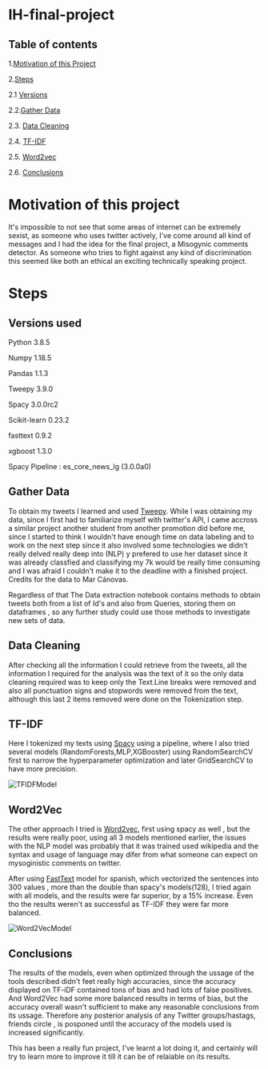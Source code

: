# IH-final-project

## Table of contents
1.[Motivation of this Project](#motivation)

2.[Steps](#steps)

  2.1 [Versions](#versions)

  2.2.[Gather Data](#data)
  
  2.3. [Data Cleaning](#cleaning)
  
  2.4. [TF-IDF](#tfidf)
  
  2.5. [Word2vec](#word2vec)
  
  2.6. [Conclusions](#conclusions)
  
  
<a name="motivation"></a>
# Motivation of this project
It's impossible to not see that some areas of internet can be extremely sexist, as someone who uses twitter actively, I've come around all kind of messages and I had the idea for the final project, a Misogynic comments detector.
As someone who tries to fight against any kind of discrimination this seemed like both an ethical an exciting technically speaking project.

<a name="steps"></a>
# Steps

<a name="versions"></a>
## Versions used
Python 3.8.5

Numpy 1.18.5

Pandas 1.1.3

Tweepy 3.9.0

Spacy 3.0.0rc2 

Scikit-learn 0.23.2

fasttext 0.9.2

xgboost 1.3.0

Spacy Pipeline : es_core_news_lg (3.0.0a0)

<a name="data"></a>
## Gather Data
To obtain my tweets I learned and used [Tweepy](https://www.tweepy.org/). While I was obtaining my data, since I first had to familiarize myself with twitter's API, I came accross a similar project another student from another promotion did before me, since I started to think I wouldn't have enough time on data labeling and to work on the next step since it also involved some technologies we didn't really delved really deep into (NLP) y prefered to use her dataset since it was already classfied and classifying my 7k would be really time consuming and I was afraid I couldn't make it to the deadline with a finished project. Credits for the data to Mar Cánovas.

Regardless of that The Data extraction notebook contains methods to obtain tweets both from a list of Id's and also from Queries, storing them on dataframes , so any further study could use those methods to investigate new sets of data.

<a name="cleaning"></a>
## Data Cleaning

After checking all the information I could retrieve from the tweets, all the information I required for the analysis was the text of it so the only data cleaning required was to keep only the Text.Line breaks were removed and also all punctuation signs and stopwords were removed from the text, although this last 2 items removed were done on the Tokenization step.

<a name="tfidf"></a>
## TF-IDF

Here I tokenized my texts using [Spacy](https://spacy.io/) using a pipeline, where I also tried several models (RandomForests,MLP,XGBooster) using RandomSearchCV first to narrow the hyperparameter optimization and later GridSearchCV to have more precision.


![TFIDFModel](https://i.gyazo.com/ec6f19874f4af6a9f64f1a96f992a2cc.png "TF-IDF + RandomForest")

<a name="word2vec"></a>
## Word2Vec

The other approach I tried is [Word2vec](https://en.wikipedia.org/wiki/Word2vec/), first using spacy as well , but the results were really poor, using all 3 models mentioned earlier, the issues with the NLP model was probably that it was trained used wikipedia and the syntax and usage of language may difer from what someone can expect on mysoginistic comments on twitter. 

After using [FastText](https://fasttext.cc/) model for spanish, which vectorized the sentences into 300 values , more than the double than spacy's models(128), I tried again with all models, and the results were far superior, by a 15% increase. Even tho the results weren't as successful as TF-IDF they were far more balanced.

![Word2VecModel](https://i.gyazo.com/408780c5606095685f05fe53af1430ca.png "Word2Vec + MLP")

<a name="conclusions"></a>
## Conclusions

The results of the models, even when optimized through the ussage of the tools described didn't feet really high accuracies, since the accuracy displayed on TF-iDF contained tons of bias and had lots of false positives. And Word2Vec had some more balanced results in terms of bias, but the accuracy overall wasn't sufficient to make any reasonable conclusions from its ussage. Therefore any posterior analysis of any Twitter groups/hastags, friends circle , is posponed until the accuracy of the models used is increased significantly.

This has been a really fun project, I've learnt a lot doing it, and certainly will try to learn more to improve it till it can be of relaiable on its results.
